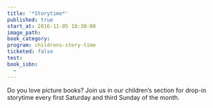 ```yaml
---
title: '*Storytime*'
published: true
start_at: 2016-11-05 10:30:00
image_path:
book_category:
program: childrens-story-time
ticketed: false
test:
book_isbn:
  -
---
```



Do you love picture books? Join us in our children’s section for drop-in storytime every first Saturday and third Sunday of the month.